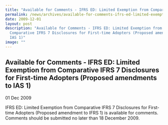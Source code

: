 ```yaml
---
title: "Available for Comments - IFRS ED: Limited Exemption from Comparative IFRS 7 Disclosures for First-time Adopters (Proposed amendments to IAS 1)"
permalink: /news/archives/available-for-comments-ifrs-ed-limited-exemption-from-comparative-ifrs-7/
date: 2009-12-01
layout: post
description: "Available for Comments - IFRS ED: Limited Exemption from
  Comparative IFRS 7 Disclosures for First-time Adopters (Proposed amendments to
  IAS 1)"
image: ""
---
```

Available for Comments - IFRS ED: Limited Exemption from Comparative IFRS 7 Disclosures for First-time Adopters (Proposed amendments to IAS 1)
----------------------------------------------------------------------------------------------------------------------------------------------

01 Dec 2009

IFRS ED: Limited Exemption from Comparative IFRS 7 Disclosures for First-time Adopters (Proposed amendment to IFRS 1) is available for comments. Comments should be submitted no later than 18 December 2009.